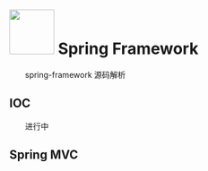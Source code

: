 # <img src="src/docs/asciidoc/images/spring-framework.png" width="80" height="80"> Spring Framework
　　spring-framework 源码解析

## IOC
　　进行中

## Spring MVC
